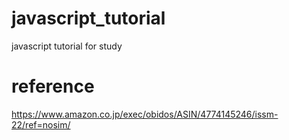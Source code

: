 # javascript_tutorial
javascript tutorial for study

# reference   
https://www.amazon.co.jp/exec/obidos/ASIN/4774145246/issm-22/ref=nosim/
